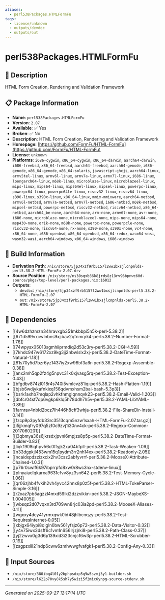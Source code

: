 ```yaml
---
aliases:
  - perl538Packages.HTMLFormFu
tags:
  - license/unknown
  - outputs/devdoc
  - outputs/out
---
```


# perl538Packages.HTMLFormFu

## 📝 Description

HTML Form Creation, Rendering and Validation Framework

## 📋 Package Information

- **Name**: `perl538Packages.HTMLFormFu`
- **Version**: `2.07`
- **Available**: ✅ Yes
- **Broken**: ✅ No
- **Description**: HTML Form Creation, Rendering and Validation Framework
- **Homepage**: [https://github.com/FormFu/HTML-FormFu](https://github.com/FormFu/HTML-FormFu)
- **License**: `unknown`
- **Platforms**: `i686-cygwin`, `x86_64-cygwin`, `x86_64-darwin`, `aarch64-darwin`, `i686-freebsd`, `x86_64-freebsd`, `aarch64-freebsd`, `aarch64-genode`, `i686-genode`, `x86_64-genode`, `x86_64-solaris`, `javascript-ghcjs`, `aarch64-linux`, `armv5tel-linux`, `armv6l-linux`, `armv7a-linux`, `armv7l-linux`, `i686-linux`, `loongarch64-linux`, `m68k-linux`, `microblaze-linux`, `microblazeel-linux`, `mips-linux`, `mips64-linux`, `mips64el-linux`, `mipsel-linux`, `powerpc-linux`, `powerpc64-linux`, `powerpc64le-linux`, `riscv32-linux`, `riscv64-linux`, `s390-linux`, `s390x-linux`, `x86_64-linux`, `mmix-mmixware`, `aarch64-netbsd`, `armv6l-netbsd`, `armv7a-netbsd`, `armv7l-netbsd`, `i686-netbsd`, `m68k-netbsd`, `mipsel-netbsd`, `powerpc-netbsd`, `riscv32-netbsd`, `riscv64-netbsd`, `x86_64-netbsd`, `aarch64_be-none`, `aarch64-none`, `arm-none`, `armv6l-none`, `avr-none`, `i686-none`, `microblaze-none`, `microblazeel-none`, `mips-none`, `mips64-none`, `msp430-none`, `or1k-none`, `m68k-none`, `powerpc-none`, `powerpcle-none`, `riscv32-none`, `riscv64-none`, `rx-none`, `s390-none`, `s390x-none`, `vc4-none`, `x86_64-none`, `i686-openbsd`, `x86_64-openbsd`, `x86_64-redox`, `wasm64-wasi`, `wasm32-wasi`, `aarch64-windows`, `x86_64-windows`, `i686-windows`

## 🔧 Build Information

- **Derivation Path**: `/nix/store/5jp34xzf9rb5157l2ww1bxsjlcnpnlds-perl5.38.2-HTML-FormFu-2.07.drv`
- **Source Position**: `/nix/store/ns30sqxb36k8jrds8z18rv96bpnwc60d-source/pkgs/top-level/perl-packages.nix:16012`
- **Outputs**:
  - `devdoc`:  `/nix/store/5jp34xzf9rb5157l2ww1bxsjlcnpnlds-perl5.38.2-HTML-FormFu-2.07`
  - `out`:  `/nix/store/5jp34xzf9rb5157l2ww1bxsjlcnpnlds-perl5.38.2-HTML-FormFu-2.07`

## 🔗 Dependencies

- [[4w6dzhzmzn34hravxgb351mkbbpi5n5k-perl-5.38.2]]
- [[671d599vxcwlnbns9xjibav2qfnmqrk4-perl5.38.2-Number-Format-1.76]]
- [[74wpysx05013sgmhiiprmdiq2d53c3ry-perl5.38.2-CGI-4.59]]
- [[7khdc947w6172xz9kg3jj2nbwlslx2xj-perl5.38.2-DateTime-Format-Natural-1.18]]
- [[81s70y5d7bzr6yz1437iy2xw98bf3a6r-perl5.38.2-Regexp-Assemble-0.38]]
- [[anx2mh5qp2fz4g5npvc31k0xjvasg5rq-perl5.38.2-Test-Exception-0.43]]
- [[bfgdbv874zl018r4s740i5vmlcvz81iq-perl5.38.2-Hash-Flatten-1.19]]
- [[bjsb6wdjykafnkixq156qdvmxhsm2bai-bash-5.3p3]]
- [[bsrk1axhb7mqlap2vhkfnmglqnnqvk23-perl5.38.2-Email-Valid-1.203]]
- [[dbfcr04sf7qp6vgkp6klq5h78ddh7h5v-perl5.38.2-YAML-LibYAML-0.89]]
- [[farnrav4nbld2bcz7lh446h8cff3whja-perl5.38.2-File-ShareDir-Install-0.14]]
- [[fzcp9p3pyfdb33rc3513cqm5nzw1sxah-HTML-FormFu-2.07.tar.gz]]
- [[i5jjkmqfry097q5zf0c9zvj1i30nv4ck-perl5.38.2-Regexp-Common-2017060201]]
- [[j3qbmya36s6jkrsdxjpvni6mpjzs8p5p-perl5.38.2-DateTime-Format-Builder-0.83]]
- [[liqk1908iqhpv56c0ffyjk2xa04bfpll-perl5.38.2-Task-Weaken-1.06]]
- [[n33dgpkjl453wm15q1pydm3rr2nh14xx-perl5.38.2-Readonly-2.05]]
- [[ncaidxpdzzizxcix2hv3csz2abfyvrrf-perl5.38.2-MooseX-Attribute-Chained-1.0.3]]
- [[p76r0cwlf6k97ibprrpfd8xw0r8wc3nx-stdenv-linux]]
- [[plnyaiadlqkarxa9631cfvv8yz3sn642-perl5.38.2-Test-Memory-Cycle-1.06]]
- [[qr06zjhb4fvkih2vh4yvc42hnx8p0z5f-perl5.38.2-HTML-TokeParser-Simple-3.16]]
- [[r2xaz7pb5agzzl4mxd59lki2dzzvikkn-perl5.38.2-JSON-MaybeXS-1.004005]]
- [[wbsqz2d07vqxn3rd709wn8rjc03ia2pd-perl5.38.2-MooseX-Aliases-0.11]]
- [[wgxxy4dcy41yrmxqwk0id48jhlbcnqzy-perl5.38.2-Test-RequiresInternet-0.05]]
- [[xbjgx64iypi8qigln0bw561yfsjz6p72-perl5.38.2-Data-Visitor-0.32]]
- [[y4v75iwx3dsff6c1vm1n656lrjzjrki8-perl5.38.2-Path-Class-0.37]]
- [[yj2zwvx0g3d6p139xid3i23cnjcf6w3p-perl5.38.2-HTML-Scrubber-0.19]]
- [[zsgpzxlil21ndp6cww6zmhwwgfvafgk1-perl5.38.2-Config-Any-0.33]]

## 📁 Input Sources

- `/nix/store/380ibq4l01y2bphpsdxp5q9w5szmj3y1-builder.sh`
- `/nix/store/l622p70vy8k5sh7y5wizi5f2mic6ynpg-source-stdenv.sh`

---
*Generated on 2025-09-27 12:17:14 UTC*
